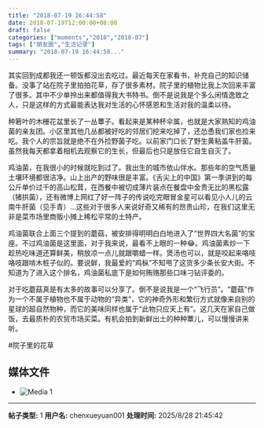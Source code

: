 ```yaml
---
title: "2018-07-19 16:44:58"
date: 2018-07-19T12:00:00+08:00
draft: false
categories: ["moments","2018","2018-07"]
tags: ["朋友圈","生活记录"]
summary: "2018-07-19 16:44:58..."
---
```


其实回到成都我还一顿饭都没出去吃过。最近每天在家看书，补充自己的知识储备。没事了站在院子里拍拍花草，存了很多素材。院子里的植物比我上次回来丰富了很多。其中不少单拎出来都值得我大书特书。倒不是说我是个多么闲情逸致之人，只是这样的方式最能表达我对生活的心怀感恩和生活对我的温柔以待。

种箬叶的木栅花盆里长了一丛蕈子。看起来是某种杯伞属，也就是大家熟知的鸡油菌的亲友团。小区里其他几丛都被好吃的邻居们挖来吃掉了，还怂恿我们家也捡来吃。我个人的宗旨就是绝不在外捡野菌子吃。以前家门口长了野生黄粘盖牛肝菌。虽然我每天都拿着相机去观察它的生长，但最后也只是放任它自生自灭了。

鸡油菌，在我很小的时候就吃到过了。我出生的城市依山伴水。那些年的空气质量土壤环境都很洁净。山上出产的野味很是丰富。《舌尖上的中国》第一季讲到的每公斤单价过千的高山松茸，在西餐中被切成薄片装点在餐盘中金贵无比的黑松露（猪拱菌），还有微博上网红了好一阵子的传说吃完眼冒金星可以看见小人儿的云南牛肝菌（见手青）…这些对于很多人来说好奇又稀有的昂贵山珍，在我们这里无非是菜市场里商贩小摊上稀松平常的土特产。

鸡油菌联合上面三个提到的蘑菇，被安排得明明白白地进入了“世界四大名菌”的宝座。不过鸡油菌是这里面，对于我来说，最看不上眼的一种😂。鸡油菌素炒一下趁热吃味道还算鲜美，稍放凉一点儿就跟嚼蜡一样。煲汤也可以，就是咬起来咯吱咯吱跟啃木桩子似的。要说鲜，我最爱的“鸡枞”不知甩了这货多少条长安大街。不知道为了进入这个排名，鸡油菌私底下是如何贿赂那些口味刁钻评委的。

对于吃蘑菇真是有太多的故事可以分享了。倒不是说我是一个“飞行员”。“蘑菇”作为一个不属于植物也不属于动物的“异类”，它的神奇外形和繁衍方式就像来自别的星球的超自然物种，而它的美味同样也属于“此物只应天上有”。这几天在家自己做饭，去最质朴的农贸市场买菜。有机会拍到新鲜出土的种种蕈儿，可以慢慢讲来听。

#院子里的花草

## 媒体文件

- ![Media 1](/Moments/photos/2018-07-19/201807191644580.jpg)

---

**帖子类型:** 1
**用户名:** chenxueyuan001
**处理时间:** 2025/8/28 21:45:42